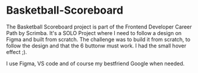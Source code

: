 # Basketball-Scoreboard

The Basketball Scoreboard project is part of the Frontend Developer Career Path by Scrimba. It's a SOLO Project where I need to follow a design on Figma and built from scratch.
The challenge was to build it from scratch, to follow the design and that the 6 buttonw must work. I had the small hover effect ;).

I use Figma, VS code and of course my bestfriend Google when needed.
